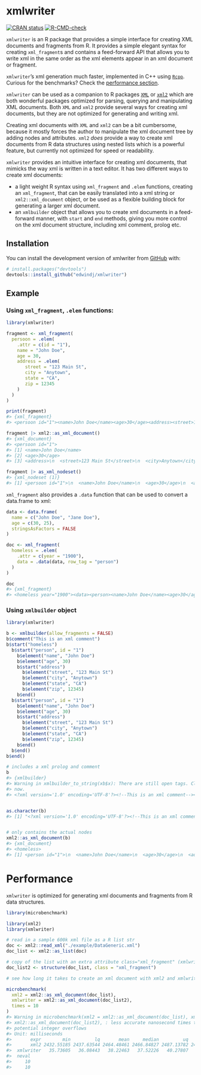 
<!-- README.md is generated from README.Rmd. Please edit that file -->

# xmlwriter

<!-- badges: start -->

[![CRAN
status](https://www.r-pkg.org/badges/version/xmlwriter)](https://CRAN.R-project.org/package=xmlwriter)
[![R-CMD-check](https://github.com/edwindj/xmlwriter/actions/workflows/R-CMD-check.yaml/badge.svg)](https://github.com/edwindj/xmlwriter/actions/workflows/R-CMD-check.yaml)
<!-- badges: end -->

`xmlwriter` is an R package that provides a simple interface for
creating XML documents and fragments from R. It provides a simple
elegant syntax for creating `xml_fragment`s and contains a feed-forward
API that allows you to write xml in the same order as the xml elements
appear in an xml document or fragment.

`xmlwriter`’s xml generation much faster, implemented in C++ using
[`Rcpp`](https://cran.r-project.org/package=Rcpp). Curious for the
benchmarks? Check the [performance section](#performance).

`xmlwriter` can be used as a companion to R packages
[`XML`](https://cran.r-project.org/package=XML) or
[`xml2`](https://cran.r-project.org/package=xml2) which are both
wonderful packages optimized for parsing, querying and manipulating XML
documents. Both `XML` and `xml2` provide several ways for creating xml
documents, but they are not optimized for generating and writing xml.

Creating xml documents with `XML` and `xml2` can be a bit cumbersome,
because it mostly forces the author to manipulate the xml document tree
by adding nodes and attributes. `xml2` *does* provide a way to create
xml documents from R data structures using nested lists which is a
powerful feature, but currently not optimized for speed or readability.

`xmlwriter` provides an intuitive interface for creating xml documents,
that mimicks the way xml is written in a text editor. It has two
different ways to create xml documents:

- a light weight R syntax using `xml_fragment` and `.elem` functions,
  creating an `xml_fragment`, that can be easily translated into a xml
  string or `xml2::xml_document` object, or be used as a flexible
  building block for generating a larger xml document.
- an `xmlbuilder` object that allows you to create xml documents in a
  feed-forward manner, with `start` and `end` methods, giving you more
  control on the xml document structure, including xml comment, prolog
  etc.

## Installation

You can install the development version of xmlwriter from
[GitHub](https://github.com/) with:

``` r
# install.packages("devtools")
devtools::install_github("edwindj/xmlwriter")
```

## Example

### Using `xml_fragment`, `.elem` functions:

``` r
library(xmlwriter)

fragment <- xml_fragment(
  persoon = .elem(
    .attr = c(id = "1"),
    name = "John Doe",
    age = 30,
    address = .elem(
       street = "123 Main St",
       city = "Anytown",
       state = "CA",
       zip = 12345
    )
  )
)

print(fragment)
#> {xml_fragment}
#> <persoon id="1"><name>John Doe</name><age>30</age><address><street>123 Main St</street><city>Anytown</city><state>CA</st...
```

``` r
fragment |> xml2::as_xml_document()
#> {xml_document}
#> <persoon id="1">
#> [1] <name>John Doe</name>
#> [2] <age>30</age>
#> [3] <address>\n  <street>123 Main St</street>\n  <city>Anytown</city>\n  <sta ...
```

``` r
fragment |> as_xml_nodeset()
#> {xml_nodeset (1)}
#> [1] <persoon id="1">\n  <name>John Doe</name>\n  <age>30</age>\n  <address>\n ...
```

`xml_fragment` also provides a `.data` function that can be used to
convert a data.frame to xml:

``` r
data <- data.frame(
  name = c("John Doe", "Jane Doe"),
  age = c(30, 25),
  stringsAsFactors = FALSE
)

doc <- xml_fragment(
  homeless = .elem(
    .attr = c(year = "1900"),
    data = .data(data, row_tag = "person")
  )
)

doc
#> {xml_fragment}
#> <homeless year="1900"><data><person><name>John Doe</name><age>30</age></person><person><name>Jane Doe</name><age>25</age...
```

### Using `xmlbuilder` object

``` r
library(xmlwriter)

b <- xmlbuilder(allow_fragments = FALSE)
b$comment("This is an xml comment")
b$start("homeless")
  b$start("person", id = "1")
    b$element("name", "John Doe")
    b$element("age", 30)
    b$start("address")
      b$element("street", "123 Main St")
      b$element("city", "Anytown")
      b$element("state", "CA")
      b$element("zip", 12345)
    b$end()
  b$start("person", id = "1")
    b$element("name", "John Doe")
    b$element("age", 30)
    b$start("address")
      b$element("street", "123 Main St")
      b$element("city", "Anytown")
      b$element("state", "CA")
      b$element("zip", 12345)
    b$end()
  b$end()
b$end()

# includes a xml prolog and comment
b
#> {xmlbuilder}
#> Warning in xmlbuilder_to_string(xb$x): There are still open tags. Closing them
#> now.
#> <?xml version='1.0' encoding='UTF-8'?><!--This is an xml comment--><homeless><person id="1"><name>John Doe</name><age>30</age><address><street>123 Main St</street><city>Anytown</city><state>CA</state><zip>12345</zip></address><person id="1"><name>John Doe</name><age>30</age><address><street>123 Main St</street><city>Anytown</city><state>CA</state><zip>12345</zip></address></person></person></homeless>
```

``` r

as.character(b)
#> [1] "<?xml version='1.0' encoding='UTF-8'?><!--This is an xml comment--><homeless><person id=\"1\"><name>John Doe</name><age>30</age><address><street>123 Main St</street><city>Anytown</city><state>CA</state><zip>12345</zip></address><person id=\"1\"><name>John Doe</name><age>30</age><address><street>123 Main St</street><city>Anytown</city><state>CA</state><zip>12345</zip></address></person></person></homeless>"
```

``` r

# only contains the actual nodes
xml2::as_xml_document(b)
#> {xml_document}
#> <homeless>
#> [1] <person id="1">\n  <name>John Doe</name>\n  <age>30</age>\n  <address>\n  ...
```

# Performance

`xmlwriter` is optimized for generating xml documents and fragments from
R data structures.

``` r
library(microbenchmark)

library(xml2)
library(xmlwriter)

# read in a sample 600k xml file as a R list str
doc <- xml2::read_xml("./example/DataGeneric.xml")
doc_list <- xml2::as_list(doc)

# copy of the list with an extra attribute class="xml_fragment" (xmlwriter specific)
doc_list2 <- structure(doc_list, class = "xml_fragment")

# see how long it takes to create an xml document with xml2 and xmlwriter

microbenchmark(
  xml2 = xml2::as_xml_document(doc_list),
  xmlwriter = xml2::as_xml_document(doc_list2),
  times = 10
)
#> Warning in microbenchmark(xml2 = xml2::as_xml_document(doc_list), xmlwriter =
#> xml2::as_xml_document(doc_list2), : less accurate nanosecond times to avoid
#> potential integer overflows
#> Unit: milliseconds
#>       expr        min         lq       mean     median         uq        max
#>       xml2 2432.55185 2437.63544 2464.48461 2466.84827 2487.13782 2493.52357
#>  xmlwriter   35.73605   36.08443   38.22463   37.52226   40.27807   42.31573
#>  neval
#>     10
#>     10
```
